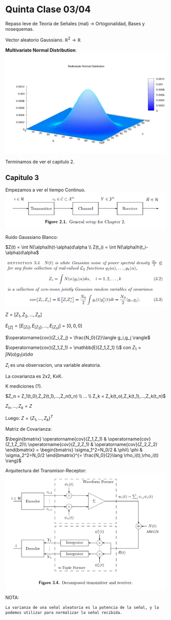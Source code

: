 # Quinta Clase 03/04

Repaso leve de Teoria de Señales (mal) -> Ortogonalidad, Bases y nosequemas.

Vector aleatorio Gaussiano. $\mathbb{R}^2 \to \mathbb{R}$

**Multivariate Normal Distribution**:
![Multivariante Normal Gaussiana](Imagenes/image-2.png)

Terminamos de ver el capitulo 2.

## Capitulo 3

Empezamos a ver el tiempo Continuo.
![Transmisor-Receptor (continua)](Imagenes/image-3.png)

Ruido Gaussiano Blanco:

$Z(t) = \int N(\alpha)h(t-\alpha)d\alpha \\ Z(t_i) = \int N(\alpha)h(t_i-\alpha)d\alpha$

![alt text](Imagenes/image-4.png)

$Z = [Z_1,Z_2,...,Z_n]$

$E_{[Z]}=[E_{[Z_1]},E_{[Z_2]},...,E_{[Z_n]}] = [0,0,0]$

$\operatorname{cov}(Z_i,Z_j) = \frac{N_0}{2}\langle g_i,g_j \rangle$

$\operatorname{cov}(Z_1,Z_1) = \mathbb{E}[Z_1,Z_1] \\$ con $Z_1 = \int N(\alpha)g_1(\alpha)d\alpha$

$Z_i$ es una observacion, una variable aleatoria.

La covarianza es 2x2, KxK.

K mediciones (?).

$Z_n = Z_1(t_0),Z_2(t_1),...,Z_n(t_n) \\ ... \\ Z_k = Z_k(t_o),Z_k(t_1),...,Z_k(t_n)$

$Z_n,...,Z_k = Z$

Luego: $Z = (Z_1,...,Z_k)^T$

Matriz de Covarianza:

$\begin{bmatrix}
    \operatorname{cov}(Z_1,Z_1) & \operatorname{cov}(Z_1,Z_2)\\
    \operatorname{cov}(Z_2,Z_1) & \operatorname{cov}(Z_2,Z_2)
\end{bmatrix} = \begin{bmatrix}
    \sigma_1^2=N_0/2 & \phi\\
    \phi & \sigma_2^2=N_0/2
\end{bmatrix}^{= \frac{N_0}{2}\lang \rho_i(t),\rho_i(t) \rang}$

Arquitectura del Transmisor-Receptor:
![alt text](Imagenes/image-5.png)

NOTA:

    La varianza de una señal aleatoria es la potencia de la señal, y la podemos utilizar para normalizar la señal recibida.
